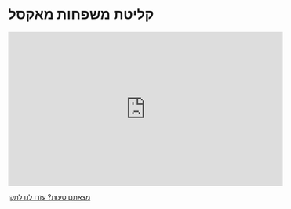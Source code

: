 # קליטת משפחות מאקסל

<iframe width="560" height="315" src="https://www.youtube.com/embed/Jtmhyf8-E4g" frameborder="0" allow="accelerometer; autoplay; clipboard-write; encrypted-media; gyroscope; picture-in-picture" allowfullscreen></iframe>


[מצאתם טעות? עזרו לנו לתקן](https://github.com/noam-honig/food-basket-delivery/tree/master/docs/guide/import-from-excel.md)